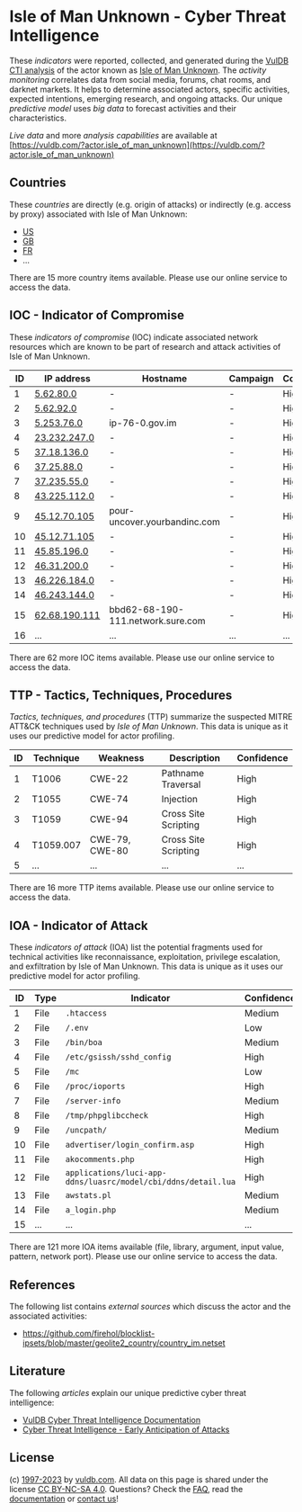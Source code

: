 # Isle of Man Unknown - Cyber Threat Intelligence

These _indicators_ were reported, collected, and generated during the [VulDB CTI analysis](https://vuldb.com/?kb.cti) of the actor known as [Isle of Man Unknown](https://vuldb.com/?actor.isle_of_man_unknown). The _activity monitoring_ correlates data from social media, forums, chat rooms, and darknet markets. It helps to determine associated actors, specific activities, expected intentions, emerging research, and ongoing attacks. Our unique _predictive model_ uses _big data_ to forecast activities and their characteristics.

_Live data_ and more _analysis capabilities_ are available at [https://vuldb.com/?actor.isle_of_man_unknown](https://vuldb.com/?actor.isle_of_man_unknown)

## Countries

These _countries_ are directly (e.g. origin of attacks) or indirectly (e.g. access by proxy) associated with Isle of Man Unknown:

* [US](https://vuldb.com/?country.us)
* [GB](https://vuldb.com/?country.gb)
* [FR](https://vuldb.com/?country.fr)
* ...

There are 15 more country items available. Please use our online service to access the data.

## IOC - Indicator of Compromise

These _indicators of compromise_ (IOC) indicate associated network resources which are known to be part of research and attack activities of Isle of Man Unknown.

ID | IP address | Hostname | Campaign | Confidence
-- | ---------- | -------- | -------- | ----------
1 | [5.62.80.0](https://vuldb.com/?ip.5.62.80.0) | - | - | High
2 | [5.62.92.0](https://vuldb.com/?ip.5.62.92.0) | - | - | High
3 | [5.253.76.0](https://vuldb.com/?ip.5.253.76.0) | ip-76-0.gov.im | - | High
4 | [23.232.247.0](https://vuldb.com/?ip.23.232.247.0) | - | - | High
5 | [37.18.136.0](https://vuldb.com/?ip.37.18.136.0) | - | - | High
6 | [37.25.88.0](https://vuldb.com/?ip.37.25.88.0) | - | - | High
7 | [37.235.55.0](https://vuldb.com/?ip.37.235.55.0) | - | - | High
8 | [43.225.112.0](https://vuldb.com/?ip.43.225.112.0) | - | - | High
9 | [45.12.70.105](https://vuldb.com/?ip.45.12.70.105) | pour-uncover.yourbandinc.com | - | High
10 | [45.12.71.105](https://vuldb.com/?ip.45.12.71.105) | - | - | High
11 | [45.85.196.0](https://vuldb.com/?ip.45.85.196.0) | - | - | High
12 | [46.31.200.0](https://vuldb.com/?ip.46.31.200.0) | - | - | High
13 | [46.226.184.0](https://vuldb.com/?ip.46.226.184.0) | - | - | High
14 | [46.243.144.0](https://vuldb.com/?ip.46.243.144.0) | - | - | High
15 | [62.68.190.111](https://vuldb.com/?ip.62.68.190.111) | bbd62-68-190-111.network.sure.com | - | High
16 | ... | ... | ... | ...

There are 62 more IOC items available. Please use our online service to access the data.

## TTP - Tactics, Techniques, Procedures

_Tactics, techniques, and procedures_ (TTP) summarize the suspected MITRE ATT&CK techniques used by _Isle of Man Unknown_. This data is unique as it uses our predictive model for actor profiling.

ID | Technique | Weakness | Description | Confidence
-- | --------- | -------- | ----------- | ----------
1 | T1006 | CWE-22 | Pathname Traversal | High
2 | T1055 | CWE-74 | Injection | High
3 | T1059 | CWE-94 | Cross Site Scripting | High
4 | T1059.007 | CWE-79, CWE-80 | Cross Site Scripting | High
5 | ... | ... | ... | ...

There are 16 more TTP items available. Please use our online service to access the data.

## IOA - Indicator of Attack

These _indicators of attack_ (IOA) list the potential fragments used for technical activities like reconnaissance, exploitation, privilege escalation, and exfiltration by Isle of Man Unknown. This data is unique as it uses our predictive model for actor profiling.

ID | Type | Indicator | Confidence
-- | ---- | --------- | ----------
1 | File | `.htaccess` | Medium
2 | File | `/.env` | Low
3 | File | `/bin/boa` | Medium
4 | File | `/etc/gsissh/sshd_config` | High
5 | File | `/mc` | Low
6 | File | `/proc/ioports` | High
7 | File | `/server-info` | Medium
8 | File | `/tmp/phpglibccheck` | High
9 | File | `/uncpath/` | Medium
10 | File | `advertiser/login_confirm.asp` | High
11 | File | `akocomments.php` | High
12 | File | `applications/luci-app-ddns/luasrc/model/cbi/ddns/detail.lua` | High
13 | File | `awstats.pl` | Medium
14 | File | `a_login.php` | Medium
15 | ... | ... | ...

There are 121 more IOA items available (file, library, argument, input value, pattern, network port). Please use our online service to access the data.

## References

The following list contains _external sources_ which discuss the actor and the associated activities:

* https://github.com/firehol/blocklist-ipsets/blob/master/geolite2_country/country_im.netset

## Literature

The following _articles_ explain our unique predictive cyber threat intelligence:

* [VulDB Cyber Threat Intelligence Documentation](https://vuldb.com/?kb.cti)
* [Cyber Threat Intelligence - Early Anticipation of Attacks](https://www.scip.ch/en/?labs.20201022)

## License

(c) [1997-2023](https://vuldb.com/?kb.changelog) by [vuldb.com](https://vuldb.com/?kb.about). All data on this page is shared under the license [CC BY-NC-SA 4.0](https://creativecommons.org/licenses/by-nc-sa/4.0/). Questions? Check the [FAQ](https://vuldb.com/?kb.faq), read the [documentation](https://vuldb.com/?kb) or [contact us](https://vuldb.com/?contact)!
